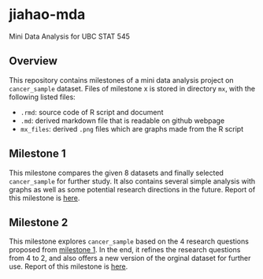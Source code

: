 # jiahao-mda
Mini Data Analysis for UBC STAT 545

## Overview
This repository contains milestones of a mini data analysis project on `cancer_sample` dataset. Files of milestone x is stored in directory `mx`, with the following listed files:
- `.rmd`: source code of R script and document
- `.md`: derived markdown file that is readable on github webpage
- `mx_files`: derived `.png` files which are graphs made from the R script

## Milestone 1
This milestone compares the given 8 datasets and finally selected `cancer_sample` for further study. It also contains several simple analysis with graphs as well as some potential research directions in the future. Report of this milestone is [here](m1/m1.md).

## Milestone 2
This milestone explores `cancer_sample` based on the 4 research questions proposed from [milestone 1](m1/m1.md). In the end, it refines the research questions from 4 to 2, and also offers a new version of the orginal dataset for further use. Report of this milestone is [here](m2/m2.md).

